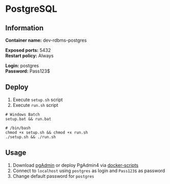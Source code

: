 # PostgreSQL

## Information

**Container name:** dev-rdbms-postgres

**Exposed ports:** 5432 </br>
**Restart policy:** Always

**Login:** postgres </br>
**Password:** Pass123$

## Deploy

1. Execute `setup.sh` script
2. Execute `run.sh` script

```plain
# Windows Batch
setup.bat && run.bat

# /bin/bash
chmod +x setup.sh && chmod +x run.sh
./setup.sh && ./run.sh
```

## Usage

1. Download [pgAdmin](https://www.pgadmin.org/download/) or deploy PgAdmin4 via [docker-scripts](https://github.com/Sparin/docker-scripts/tree/master/pgadmin4)
2. Connect to `localhost` using `postgres` as login and `Pass123$` as password
3. Change default password for `postgres`

